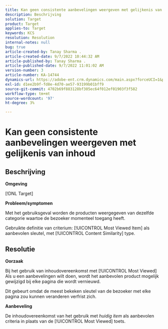 ```yaml
---
title: Kan geen consistente aanbevelingen weergeven met gelijkenis van inhoud
description: Beschrijving
solution: Target
product: Target
applies-to: Target
keywords: KCS
resolution: Resolution
internal-notes: null
bug: true
article-created-by: Tanay Sharma .
article-created-date: 9/7/2022 10:44:32 AM
article-published-by: Tanay Sharma .
article-published-date: 9/7/2022 11:01:02 AM
version-number: 3
article-number: KA-14744
dynamics-url: https://adobe-ent.crm.dynamics.com/main.aspx?forceUCI=1&pagetype=entityrecord&etn=knowledgearticle&id=d1bc1008-9a2e-ed11-9db1-002248086735
exl-id: d1ee2b9f-fd8e-4d70-ae57-93199b01bff9
source-git-commit: 4702b69f883128bf305ec64f012ef01903f3f582
workflow-type: tm+mt
source-wordcount: '97'
ht-degree: 3%

---
```


# Kan geen consistente aanbevelingen weergeven met gelijkenis van inhoud

## Beschrijving


<b>Omgeving</b>

[!DNL Target]



<b>Probleem/symptomen</b>

Met het gebruiksgeval worden de producten weergegeven van dezelfde categorie waartoe de bezoeker momenteel toegang heeft.

Gebruikte definitie van criterium: [!UICONTROL Most Viewed Item] als aanbevolen sleutel, met [!UICONTROL Content Similarity] type.


## Resolutie


<b>Oorzaak</b>

Bij het gebruik van inhoudovereenkomst met [!UICONTROL Most Viewed] Als u een aanbevelingen wilt doen, wordt het aanbevolen product mogelijk gewijzigd bij elke pagina die wordt vernieuwd.

Dit gebeurt omdat de meest bekeken sleutel van de bezoeker met elke pagina zou kunnen veranderen verfrist zich.



<b>Aanbeveling</b>

De inhoudovereenkomst van het gebruik met *huidig item* als aanbevolen criteria in plaats van de [!UICONTROL Most Viewed] toets.
